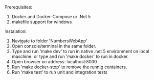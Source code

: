 Prerequisites:

1. Docker and Docker-Compose or .Net 5 
2. makefile support for windows

Instalation:

1. Navigate to folder 'NumbersWebApp'
2. Open console/terminal in the same folder.
3. Type and run 'make dev' to run in native .net 5 environment on local maschine.
or type and run 'make docker' to run in docker. 
4. Open browser on address: localhost:8000
5. Run 'make docker-stop' to remove the runnig containers.
6. Run 'make test' to run unit and integration tests

